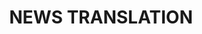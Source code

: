 ---
title: NEWS TRANSLATION
sdk: streamlit
emoji: 🚀
colorFrom: blue
colorTo: red
short_description: NEWS TRANSLATIONS AND SUMMARIZATION
---